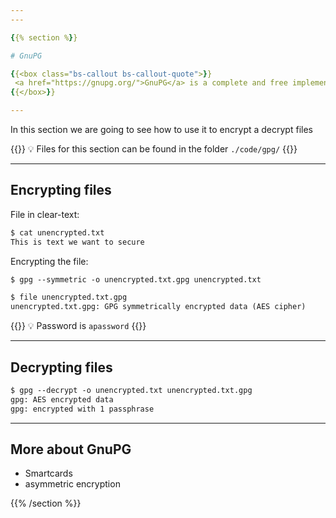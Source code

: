 ```yaml
---
---

{{% section %}}

# GnuPG

{{<box class="bs-callout bs-callout-quote">}}
 <a href="https://gnupg.org/">GnuPG</a> is a complete and free implementation of the OpenPGP standard as defined by RFC4880 (also known as PGP). GnuPG allows you to encrypt and sign your data and communications; it features a versatile key management system, along with access modules for all kinds of public key directories. GnuPG, also known as GPG, is a command line tool with features for easy integration with other applications. A wealth of frontend applications and libraries are available. GnuPG also provides support for S/MIME and Secure Shell (ssh).
{{</box>}}

---
```


In this section we are going to see how to use it to encrypt a decrypt files

{{<box class="bs-callout bs-callout-info">}}
💡 Files for this section can be found in the folder <code>./code/gpg/</code>
{{</box>}}

---

## Encrypting files

File in clear-text:

``` txt
$ cat unencrypted.txt
This is text we want to secure
```

Encrypting the file:

``` txt
$ gpg --symmetric -o unencrypted.txt.gpg unencrypted.txt

$ file unencrypted.txt.gpg
unencrypted.txt.gpg: GPG symmetrically encrypted data (AES cipher)
```

{{<box class="bs-callout bs-callout-info">}}
💡 Password is <code>apassword</code>
{{</box>}}

---

## Decrypting files

``` txt
$ gpg --decrypt -o unencrypted.txt unencrypted.txt.gpg
gpg: AES encrypted data
gpg: encrypted with 1 passphrase
```

---

## More about GnuPG

* Smartcards
* asymmetric encryption

{{% /section %}}

